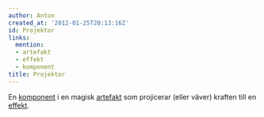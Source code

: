 ```yaml
---
author: Anton
created_at: '2012-01-25T20:13:16Z'
id: Projektor
links:
  mention:
  - artefakt
  - effekt
  - komponent
title: Projektor
---
```


En [komponent] i en magisk [artefakt] som projicerar (eller väver) kraften till en [effekt].

  [komponent]: komponent
  [artefakt]: artefakt
  [effekt]: effekt
